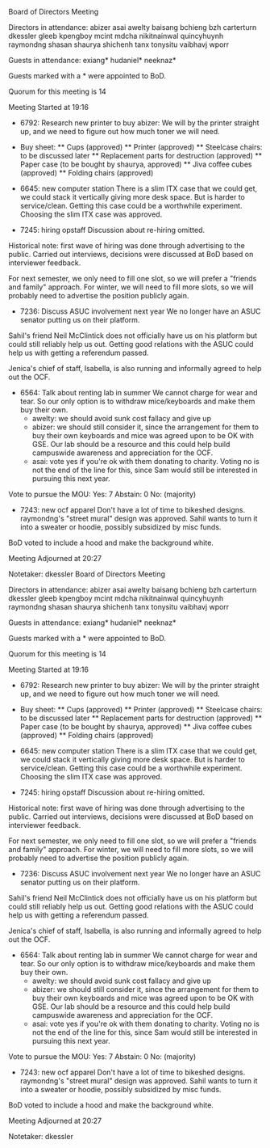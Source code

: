 Board of Directors Meeting

Directors in attendance:
abizer
asai
awelty
baisang
bchieng
bzh
carterturn
dkessler
gleeb
kpengboy
mcint
mdcha
nikitnainwal
quincyhuynh
raymondng
shasan
shaurya
shichenh
tanx
tonysitu
vaibhavj
wporr

Guests in attendance:
exiang*
hudaniel*
neeknaz*

Guests marked with a * were appointed to BoD.

Quorum for this meeting is 14

Meeting Started at 19:16

* 6792: Research new printer to buy
abizer: We will by the printer straight up, and we need to figure out how much toner we will need.

* Buy sheet:
** Cups (approved)
** Printer (approved)
** Steelcase chairs: to be discussed later
** Replacement parts for destruction (approved)
** Paper case (to be bought by shaurya, approved)
** Jiva coffee cubes (approved)
** Folding chairs (approved)

* 6645: new computer station
There is a slim ITX case that we could get, we could stack it vertically giving more desk space. But is harder to service/clean. Getting this case could be a worthwhile experiment. Choosing the slim ITX case was approved.

* 7245: hiring opstaff
Discussion about re-hiring omitted.

Historical note: first wave of hiring was done through advertising to the public. Carried out interviews, decisions were discussed at BoD based on interviewer feedback.

For next semester, we only need to fill one slot, so we will prefer a "friends and family" approach. For winter, we will need to fill more slots, so we will probably need to advertise the position publicly again.

* 7236: Discuss ASUC involvement next year
We no longer have an ASUC senator putting us on their platform.

Sahil's friend Neil McClintick does not officially have us on his platform but could still reliably help us out. Getting good relations with the ASUC could help us with getting a referendum passed.

Jenica's chief of staff, Isabella, is also running and informally agreed to help out the OCF.

* 6564: Talk about renting lab in summer
We cannot charge for wear and tear. So our only option is to withdraw mice/keyboards and make them buy their own.
  - awelty: we should avoid sunk cost fallacy and give up
  - abizer: we should still consider it, since the arrangement for them to buy their own keyboards and mice was agreed upon to be OK with GSE. Our lab should be a resource and this could help build campuswide awareness and appreciation for the OCF.
  - asai: vote yes if you're ok with them donating to charity. Voting no is not the end of the line for this, since Sam would still be interested in pursuing this next year.

Vote to pursue the MOU:
Yes: 7
Abstain: 0
No: (majority)

* 7243: new ocf apparel
Don't have a lot of time to bikeshed designs. raymondng's "street mural" design was approved. Sahil wants to turn it into a sweater or hoodie, possibly subsidized by misc funds.

BoD voted to include a hood and make the background white.

Meeting Adjourned at 20:27

Notetaker: dkessler
Board of Directors Meeting

Directors in attendance:
abizer
asai
awelty
baisang
bchieng
bzh
carterturn
dkessler
gleeb
kpengboy
mcint
mdcha
nikitnainwal
quincyhuynh
raymondng
shasan
shaurya
shichenh
tanx
tonysitu
vaibhavj
wporr

Guests in attendance:
exiang*
hudaniel*
neeknaz*

Guests marked with a * were appointed to BoD.

Quorum for this meeting is 14

Meeting Started at 19:16

* 6792: Research new printer to buy
abizer: We will by the printer straight up, and we need to figure out how much toner we will need.

* Buy sheet:
** Cups (approved)
** Printer (approved)
** Steelcase chairs: to be discussed later
** Replacement parts for destruction (approved)
** Paper case (to be bought by shaurya, approved)
** Jiva coffee cubes (approved)
** Folding chairs (approved)

* 6645: new computer station
There is a slim ITX case that we could get, we could stack it vertically giving more desk space. But is harder to service/clean. Getting this case could be a worthwhile experiment. Choosing the slim ITX case was approved.

* 7245: hiring opstaff
Discussion about re-hiring omitted.

Historical note: first wave of hiring was done through advertising to the public. Carried out interviews, decisions were discussed at BoD based on interviewer feedback.

For next semester, we only need to fill one slot, so we will prefer a "friends and family" approach. For winter, we will need to fill more slots, so we will probably need to advertise the position publicly again.

* 7236: Discuss ASUC involvement next year
We no longer have an ASUC senator putting us on their platform.

Sahil's friend Neil McClintick does not officially have us on his platform but could still reliably help us out. Getting good relations with the ASUC could help us with getting a referendum passed.

Jenica's chief of staff, Isabella, is also running and informally agreed to help out the OCF.

* 6564: Talk about renting lab in summer
We cannot charge for wear and tear. So our only option is to withdraw mice/keyboards and make them buy their own.
  - awelty: we should avoid sunk cost fallacy and give up
  - abizer: we should still consider it, since the arrangement for them to buy their own keyboards and mice was agreed upon to be OK with GSE. Our lab should be a resource and this could help build campuswide awareness and appreciation for the OCF.
  - asai: vote yes if you're ok with them donating to charity. Voting no is not the end of the line for this, since Sam would still be interested in pursuing this next year.

Vote to pursue the MOU:
Yes: 7
Abstain: 0
No: (majority)

* 7243: new ocf apparel
Don't have a lot of time to bikeshed designs. raymondng's "street mural" design was approved. Sahil wants to turn it into a sweater or hoodie, possibly subsidized by misc funds.

BoD voted to include a hood and make the background white.

Meeting Adjourned at 20:27

Notetaker: dkessler
